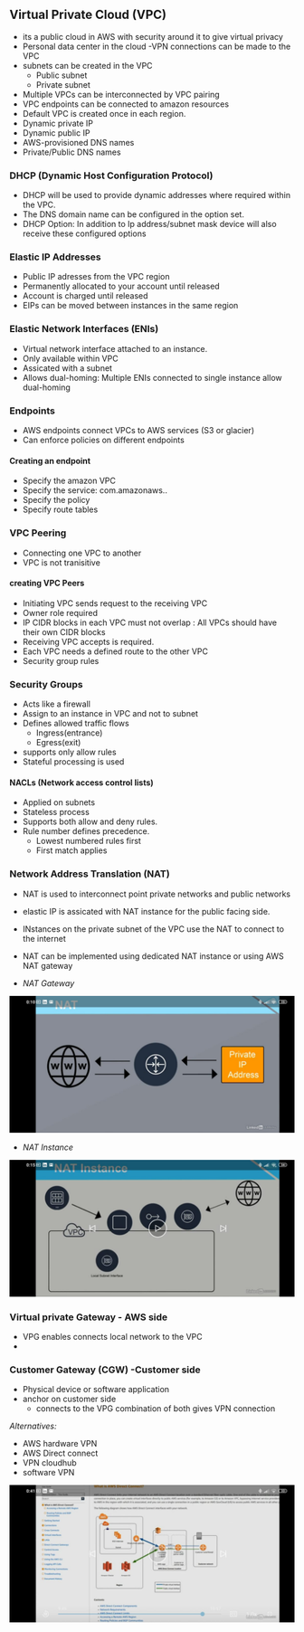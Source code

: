 ## Virtual Private Cloud (VPC)
- its a public cloud in AWS with security around it to give virtual privacy
- Personal data center in the cloud
-VPN connections can be made to the VPC
- subnets can be created in the VPC
  - Public subnet
  - Private subnet
- Multiple VPCs can be interconnected by VPC pairing
- VPC endpoints can be connected to amazon resources
- Default VPC is created once in each region.
- Dynamic private IP
- Dynamic public IP
- AWS-provisioned DNS names
- Private/Public DNS names

### DHCP (Dynamic Host Configuration Protocol)
- DHCP will be used to provide dynamic addresses where required within the VPC.
- The DNS domain name can be configured in the option set.
- DHCP Option: In addition to Ip address/subnet mask device will also receive these configured options

### Elastic IP Addresses
- Public IP adresses from the VPC region
- Permanently allocated to your account until released
- Account is charged until released
- EIPs can be moved between instances in the same region

### Elastic Network Interfaces (ENIs)
- Virtual network interface attached to an instance.
- Only available within VPC
- Assicated with a subnet
- Allows dual-homing: Multiple ENIs connected to single instance allow dual-homing

### Endpoints
- AWS endpoints connect VPCs to AWS services (S3 or glacier)
- Can enforce policies on different endpoints
#### Creating an endpoint
- Specify the amazon VPC
- Specify the service: com.amazonaws.<region>.<service>
- Specify the policy
- Specify route tables  
  
### VPC Peering
- Connecting one VPC to another
- VPC is not tranisitive
#### creating VPC Peers
  - Initiating VPC sends request to the receiving VPC
  - Owner role required
  - IP CIDR blocks in each VPC must not overlap : All VPCs should have their own CIDR blocks
  - Receiving VPC accepts is required.
  - Each VPC needs a defined route to the other VPC
  - Security group rules
  
### Security Groups
- Acts like a firewall
- Assign to an instance in VPC and not to subnet
- Defines allowed traffic flows
  - Ingress(entrance)
  - Egress(exit)
- supports only allow rules
- Stateful processing is used

#### NACLs (Network access control lists)
- Applied on subnets
- Stateless process
- Supports both allow and deny rules.
- Rule number defines precedence.
  - Lowest numbered rules first
  - First match applies
  
### Network Address Translation (NAT)
- NAT is used to interconnect point private networks and public networks
- elastic IP is assicated with NAT instance for the public facing side.
- INstances on the private subnet of the VPC use the NAT to connect to the internet
- NAT can be implemented using dedicated NAT instance or using AWS NAT gateway

- *NAT Gateway*
<img src="https://github.com/Mayank-Mehta/AWS-CSA-Associate/blob/master/NATGateway.jpeg"/>

- *NAT Instance*
<img src="https://github.com/Mayank-Mehta/AWS-CSA-Associate/blob/master/NATInstance.jpeg"/>

### Virtual private Gateway - AWS side
- VPG enables connects local network to the VPC
- 
### Customer Gateway (CGW) -Customer side
- Physical device or software application
- anchor on customer side
  - connects to the VPG
combination of both gives VPN connection

*Alternatives:*
- AWS hardware VPN
- AWS Direct connect
- VPN cloudhub
- software VPN

<img src="https://github.com/Mayank-Mehta/AWS-CSA-Associate/blob/master/DirectConnect.jpeg"/>
  

  
  
  
